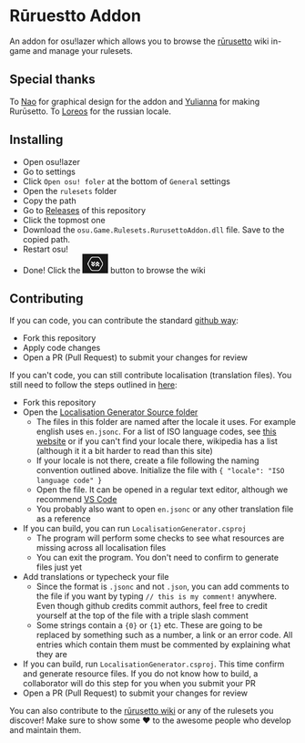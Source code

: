 # Rūruestto Addon
An addon for osu!lazer which allows you to browse the [rūrusetto](https://rulesets.info) wiki in-game and manage your rulesets.

## Special thanks
To [Nao](https://github.com/naoei) for graphical design for the addon and [Yulianna](https://github.com/HelloYeew) for making Rurūsetto.
To [Loreos](https://github.com/Loreos7) for the russian locale.

## Installing
* Open osu!lazer
* Go to settings
* Click `Open osu! foler` at the bottom of `General` settings
* Open the `rulesets` folder
* Copy the path
* Go to [Releases](/releases) of this repository
* Click the topmost one
* Download the `osu.Game.Rulesets.RurusettoAddon.dll` file. Save to the copied path.
* Restart osu!
* Done! Click the ![overlay button](./overlayButton.png) button to browse the wiki

## Contributing
If you can code, you can contribute the standard [github way](https://github.com/firstcontributions/first-contributions):
* Fork this repository
* Apply code changes
* Open a PR (Pull Request) to submit your changes for review

If you can't code, you can still contribute localisation (translation files). You still need to follow the steps outlined in [here](https://github.com/firstcontributions/first-contributions):
* Fork this repository
* Open the [Localisation Generator Source folder](./LocalizationGenerator/Source)
  * The files in this folder are named after the locale it uses. For example english uses `en.jsonc`. For a list of ISO language codes, see [this website](http://www.lingoes.net/en/translator/langcode.htm) or if you can't find your locale there, wikipedia has a list (although it it a bit harder to read than this site)
  * If your locale is not there, create a file following the naming convention outlined above. Initialize the file with `{ "locale": "ISO language code" }`
  * Open the file. It can be opened in a regular text editor, although we recommend [VS Code](https://code.visualstudio.com)
  * You probably also want to open `en.jsonc` or any other translation file as a reference
* If you can build, you can run `LocalisationGenerator.csproj`
  * The program will perform some checks to see what resources are missing across all localisation files
  * You can exit the program. You don't need to confirm to generate files just yet
* Add translations or typecheck your file
  * Since the format is `.jsonc` and not `.json`, you can add comments to the file if you want by typing `// this is my comment!` anywhere. Even though github credits commit authors, feel free to credit yourself at the top of the file with a triple slash comment
  * Some strings contain a `{0}` or `{1}` etc. These are going to be replaced by something such as a number, a link or an error code. All entries which contain them must be commented by explaining what they are
* If you can build, run `LocalisationGenerator.csproj`. This time confirm and generate resource files. If you do not know how to build, a collaborator will do this step for you when you submit your PR
* Open a PR (Pull Request) to submit your changes for review

You can also contribute to the [rūrusetto wiki](https://rulesets.info) or any of the rulesets you discover! Make sure to show some ❤️ to the awesome people who develop and maintain them.